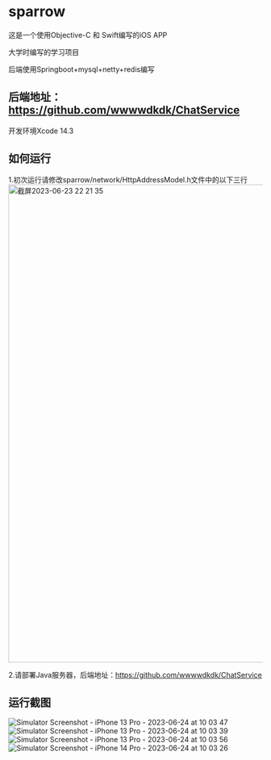 # sparrow
这是一个使用Objective-C 和 Swift编写的iOS APP

大学时编写的学习项目

后端使用Springboot+mysql+netty+redis编写
## 后端地址：https://github.com/wwwwdkdk/ChatService
开发环境Xcode 14.3

## 如何运行
1.初次运行请修改sparrow/network/HttpAddressModel.h文件中的以下三行
<img width="948" alt="截屏2023-06-23 22 21 35" src="https://github.com/wwwwdkdk/Sparrow/assets/63393116/dd8c35fe-725a-4e78-ba78-44cbf2901b57">

2.请部署Java服务器，后端地址：https://github.com/wwwwdkdk/ChatService

## 运行截图


![Simulator Screenshot - iPhone 13 Pro - 2023-06-24 at 10 03 47](https://github.com/wwwwdkdk/Sparrow/assets/63393116/743545c3-50d0-417c-ae66-de02c3a06371)
![Simulator Screenshot - iPhone 13 Pro - 2023-06-24 at 10 03 39](https://github.com/wwwwdkdk/Sparrow/assets/63393116/844f4246-9c19-4c92-839f-e68b7e54a5e9)
![Simulator Screenshot - iPhone 13 Pro - 2023-06-24 at 10 03 56](https://github.com/wwwwdkdk/Sparrow/assets/63393116/1feb756b-7ad3-45d2-beae-ad43796a08c3)
![Simulator Screenshot - iPhone 14 Pro - 2023-06-24 at 10 03 26](https://github.com/wwwwdkdk/Sparrow/assets/63393116/91d1152b-de46-43b4-b926-9b69344809b4)
